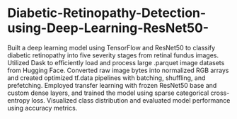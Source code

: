# Diabetic-Retinopathy-Detection-using-Deep-Learning-ResNet50-
Built a deep learning model using TensorFlow and ResNet50 to classify diabetic retinopathy into five severity stages from retinal fundus images. Utilized Dask to efficiently load and process large .parquet image datasets from Hugging Face. Converted raw image bytes into normalized RGB arrays and created optimized tf.data pipelines with batching, shuffling, and prefetching. Employed transfer learning with frozen ResNet50 base and custom dense layers, and trained the model using sparse categorical cross-entropy loss. Visualized class distribution and evaluated model performance using accuracy metrics.
